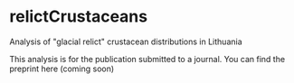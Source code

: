 # relictCrustaceans
Analysis of "glacial relict" crustacean distributions in Lithuania 

This analysis is for the publication submitted to a journal. You can find the preprint here (coming soon)
